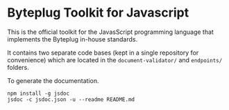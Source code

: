 # Byteplug Toolkit for Javascript

This is the official toolkit for the JavasScript programming language that implements the Byteplug in-house standards.

It contains two separate code bases (kept in a single repository for convenience) which are located in the `document-validator/` and `endpoints/` folders.

To generate the documentation.

```
npm install -g jsdoc
jsdoc -c jsdoc.json -u --readme README.md
```
